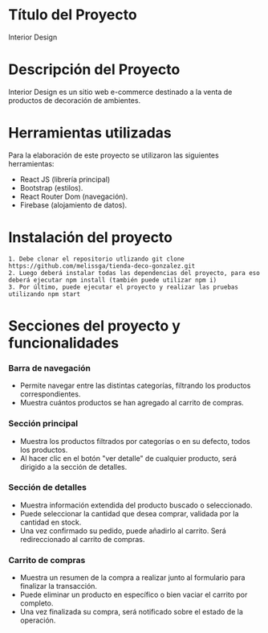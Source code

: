 # Título del Proyecto

Interior Design

# Descripción del Proyecto

Interior Design es un sitio web e-commerce destinado a la venta de productos de decoración de ambientes. 

# Herramientas utilizadas
Para la elaboración de este proyecto se utilizaron las siguientes herramientas:

+ React JS (librería principal)
+ Bootstrap (estilos).
+ React Router Dom (navegación).
+ Firebase (alojamiento de datos).

# Instalación del proyecto

    1. Debe clonar el repositorio utlizando git clone https://github.com/melissga/tienda-deco-gonzalez.git
    2. Luego deberá instalar todas las dependencias del proyecto, para eso deberá ejecutar npm install (también puede utilizar npm i)
    3. Por último, puede ejecutar el proyecto y realizar las pruebas utilizando npm start

# Secciones del proyecto y funcionalidades

### Barra de navegación
+ Permite navegar entre las distintas categorías, filtrando los productos correspondientes.
+ Muestra cuántos productos se han agregado al carrito de compras.

### Sección principal
+ Muestra los productos filtrados por categorías o en su defecto, todos los productos.
+ Al hacer clic en el botón "ver detalle" de cualquier producto, será dirigido a la sección de detalles.

### Sección de detalles
+ Muestra información extendida del producto buscado o seleccionado.
+ Puede seleccionar la cantidad que desea comprar, validada por la cantidad en stock.
+ Una vez confirmado su pedido, puede añadirlo al carrito. Será redireccionado al carrito de compras.

### Carrito de compras
+ Muestra un resumen de la compra a realizar junto al formulario para finalizar la transacción.
+ Puede eliminar un producto en específico o bien vaciar el carrito por completo.
+ Una vez finalizada su compra, será notificado sobre el estado de la operación.

